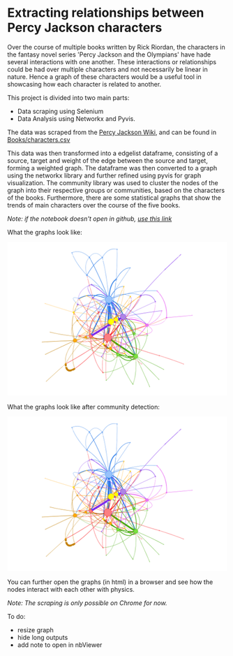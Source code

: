 # Extracting relationships between Percy Jackson characters

Over the course of multiple books written by Rick Riordan, the characters in the fantasy novel series 'Percy Jackson and the Olympians' have hade several interactions with one another. These interactions or relationships could be had over multiple characters and not necessarily be linear in nature. Hence a graph of these characters would be a useful tool in showcasing how each character is related to another.

This project is divided into two main parts:
* Data scraping using Selenium
* Data Analysis using Networkx and Pyvis.

The data was scraped from the [Percy Jackson Wiki](https://riordan.fandom.com/wiki/Category:Percy_Jackson_and_the_Olympians_characters), and can be found in [Books/characters.csv](pj_wiki_scraping/Books/characters.csv)

This data was then transformed into a edgelist dataframe, consisting of a source, target and weight of the edge between the source and target, forming a weighted graph. The dataframe was then converted to a graph using the networkx library and further refined using pyvis for graph visualization. The community library was used to cluster the nodes of the graph into their respective groups or communities, based on the characters of the books. Furthermore, there are some statistical graphs that show the trends of main characters over the course of the five books. 

*Note: if the notebook doesn't open in github, [use this link]()*

What the graphs look like:

<img src="pj_wiki_scraping/Graphs/Community_relationships_2.png" width="600">

What the graphs look like after community detection:

<img src="pj_wiki_scraping/Graphs/Community_relationships_2.png" width="600">

You can further open the graphs (in html) in a browser and see how the nodes interact with each other with physics.


*Note: The scraping is only possible on Chrome for now.* 


To do:
* resize graph
* hide long outputs
* add note to open in nbViewer
